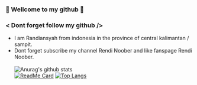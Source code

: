 ### 🔰 Wellcome to my github 🔰<br>
### < Dont forget follow my github /> <br>
- I am Randiansyah from indonesia in the province of central kalimantan / sampit. <br>
- Dont forget subscribe my channel Rendi Noober and like fanspage Rendi Noober. <br><br>
![Anurag's github stats](https://github-readme-stats.vercel.app/api?username=Rendi-ID&show_icons=true&theme=radical)<br>
[![ReadMe Card](https://github-readme-stats.vercel.app/api/pin/?username=Rendi-ID&repo=kalkulator-cli-cpp)](https://github.com/anuraghazra/github-readme-stats)
[![Top Langs](https://github-readme-stats.vercel.app/api/top-langs/?username=Rendi-ID&langs_count=8)](https://github.com/anuraghazra/github-readme-stats)
